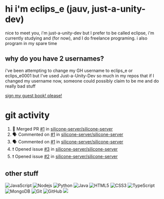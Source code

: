 # hi i'm eclips_e (jauv, just-a-unity-dev)
nice to meet you, i'm just-a-unity-dev but I prefer to be called eclipse, i'm currently studying and (for now), and I do freelance programing. i also program in my spare time

## why do you have 2 usernames?
i've been attempting to change my GH username to eclips_e or eclips_e0001 but I've used Just-a-Unity-Dev so much in my repos that if I changed my username now, someone could possibly claim to be me and do really bad stuff

[sign my guest book! please!](https://github.com/Just-a-Unity-Dev/Just-a-Unity-Dev/issues/new?&body=Sign%20my%20guest%20book%20by%20placing%20your%20name%20in%20the%20title,%20how%27d%20you%20get%20to%20this%20page%20and%20why?%20Don%27t%20forget%20you%20have%20an%20entire%20notebook%20in%20your%20hands!)


# git activity
<!--START_SECTION:activity-->
1. 🎉 Merged PR [#1](https://github.com/silicone-server/silicone-server/pull/1) in [silicone-server/silicone-server](https://github.com/silicone-server/silicone-server)
2. 🗣 Commented on [#1](https://github.com/silicone-server/silicone-server/issues/1) in [silicone-server/silicone-server](https://github.com/silicone-server/silicone-server)
3. 🗣 Commented on [#1](https://github.com/silicone-server/silicone-server/issues/1) in [silicone-server/silicone-server](https://github.com/silicone-server/silicone-server)
4. ❗️ Opened issue [#3](https://github.com/silicone-server/silicone-server/issues/3) in [silicone-server/silicone-server](https://github.com/silicone-server/silicone-server)
5. ❗️ Opened issue [#2](https://github.com/silicone-server/silicone-server/issues/2) in [silicone-server/silicone-server](https://github.com/silicone-server/silicone-server)
<!--END_SECTION:activity-->

## other stuff

![JavaScript](https://img.shields.io/badge/-JavaScript-black?style=flat-square&logo=javascript)
![Nodejs](https://img.shields.io/badge/-Nodejs-black?style=flat-square&logo=Node.js)
![Python](https://img.shields.io/badge/-Python-black?style=flat-square&logo=Python)
![Java](https://img.shields.io/badge/-java-E34A86?style=flat-square&logo=java)
![HTML5](https://img.shields.io/badge/-HTML5-E34F26?style=flat-square&logo=html5&logoColor=white)
![CSS3](https://img.shields.io/badge/-CSS3-1572B6?style=flat-square&logo=css3)
![TypeScript](https://img.shields.io/badge/-TypeScript-007ACC?style=flat-square&logo=typescript)
![MongoDB](https://img.shields.io/badge/-MongoDB-black?style=flat-square&logo=mongodb)
![Git](https://img.shields.io/badge/-Git-black?style=flat-square&logo=git)
![GitHub](https://img.shields.io/badge/-GitHub-181717?style=flat-square&logo=github)
![](https://github-profile-summary-cards.vercel.app/api/cards/profile-details?username=Just-a-Unity-Dev&theme=solarized_dark)
